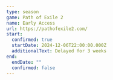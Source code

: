 ```yaml
---
type: season
game: Path of Exile 2
name: Early Access
url: https://pathofexile2.com/
start:
  confirmed: true
  startDate: 2024-12-06T22:00:00.000Z
  additionalText: Delayed for 3 weeks
end:
  endDate: ""
  confirmed: false
---
```

